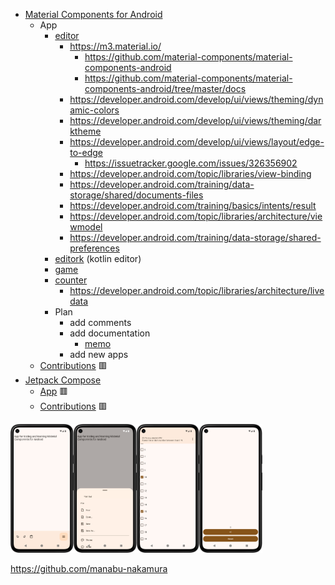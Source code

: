 - [Material Components for Android](https://github.com/material-components/material-components-android)
  - App
    - [editor](editor)
      - https://m3.material.io/
        - https://github.com/material-components/material-components-android
        - https://github.com/material-components/material-components-android/tree/master/docs
      - https://developer.android.com/develop/ui/views/theming/dynamic-colors
      - https://developer.android.com/develop/ui/views/theming/darktheme
      - https://developer.android.com/develop/ui/views/layout/edge-to-edge
        - https://issuetracker.google.com/issues/326356902
      - https://developer.android.com/topic/libraries/view-binding
      - https://developer.android.com/training/data-storage/shared/documents-files
      - https://developer.android.com/training/basics/intents/result
      - https://developer.android.com/topic/libraries/architecture/viewmodel
      - https://developer.android.com/training/data-storage/shared-preferences
    - [editork](editork) (kotlin editor)
    - [game](game)
    - [counter](counter)
      - https://developer.android.com/topic/libraries/architecture/livedata
    - Plan
      - add comments
      - add documentation
        - [memo](wiki/memo)
      - add new apps
  - [Contributions](https://github.com/material-components/material-components-android/issues?q=author%3Amanabu-nakamura) 🟥
- [Jetpack Compose](https://developer.android.com/compose)
  - [App](https://github.com/manabu-nakamura/appc) 🟥
  - [Contributions](https://github.com/android/compose-samples/issues?q=author%3Amanabu-nakamura) 🟥

<img src="docs/s1.png" width="20%"><img src="docs/s2.png" width="20%"><img src="docs/s3.png" width="20%"><img src="docs/s4.png" width="20%">

https://github.com/manabu-nakamura